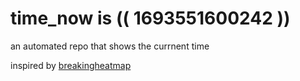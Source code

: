 # time_now is (( 1693551600242 ))

an automated repo that shows the currnent time

inspired by [breakingheatmap](https://github.com/breakingheatmap/breakingheatmap)